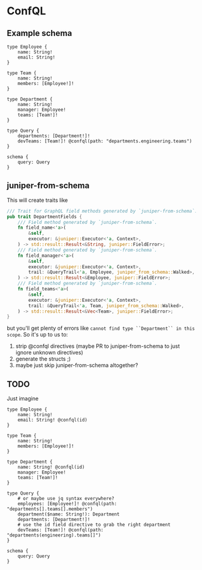 # ConfQL

## Example schema

```gql
type Employee {
	name: String!
	email: String!
}

type Team {
	name: String!
	members: [Employee!]!
}

type Department {
	name: String!
	manager: Employee!
	teams: [Team!]!
}

type Query {
	departments: [Department!]!
	devTeams: [Team!]! @confql(path: "departments.engineering.teams")
}

schema {
	query: Query
}
```

## juniper-from-schema

This will create traits like
```rs
/// Trait for GraphQL field methods generated by `juniper-from-schema`.
pub trait DepartmentFields {
    /// Field method generated by `juniper-from-schema`.
    fn field_name<'a>(
        &self,
        executor: &juniper::Executor<'a, Context>,
    ) -> std::result::Result<&String, juniper::FieldError>;
    /// Field method generated by `juniper-from-schema`.
    fn field_manager<'a>(
        &self,
        executor: &juniper::Executor<'a, Context>,
        trail: &QueryTrail<'a, Employee, juniper_from_schema::Walked>,
    ) -> std::result::Result<&Employee, juniper::FieldError>;
    /// Field method generated by `juniper-from-schema`.
    fn field_teams<'a>(
        &self,
        executor: &juniper::Executor<'a, Context>,
        trail: &QueryTrail<'a, Team, juniper_from_schema::Walked>,
    ) -> std::result::Result<&Vec<Team>, juniper::FieldError>;
}
```
but you'll get plenty of errors like `cannot find type ``Department`` in this scope`.
So it's up to us to:

1. strip @confql directives (maybe PR to juniper-from-schema to just ignore unknown directives)
2. generate the structs ;)
3. maybe just skip juniper-from-schema altogether?


## TODO

Just imagine

```gql
type Employee {
	name: String!
	email: String! @confql(id)
}

type Team {
	name: String!
	members: [Employee!]!
}

type Department {
	name: String! @confql(id)
	manager: Employee!
	teams: [Team!]!
}

type Query {
	# or maybe use jq syntax everywhere?
	employees: [Employee!]! @confql(path: "departments[].teams[].members")
	department($name: String!): Department
	departments: [Department!]!
	# use the id field directive to grab the right department
	devTeams: [Team!]! @confql(path: "departments(engineering).teams[]")
}

schema {
	query: Query
}
```

